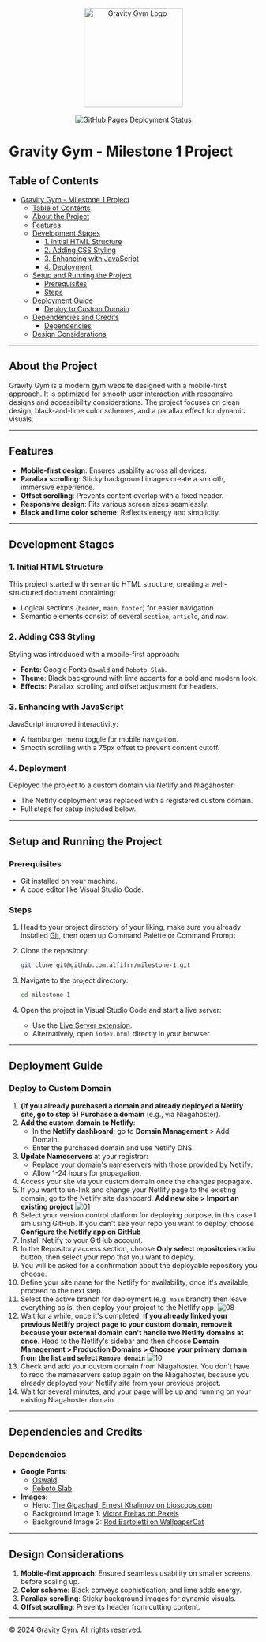 <div align="center">
   <img src="./src/images/logo_lg_white.png" alt="Gravity Gym Logo" width="200px">
</div>
<br />

<div align="center">
   <a href="https://github.com/alfifrr/milestone-1/actions/workflows/pages/pages-build-deployment">
      <img src="https://github.com/alfifrr/milestone-1/actions/workflows/pages/pages-build-deployment/badge.svg?branch=main" alt="GitHub Pages Deployment Status" style="display: inline-block;">
   </a>
</div>

# Gravity Gym - Milestone 1 Project

## Table of Contents

- [Gravity Gym - Milestone 1 Project](#gravity-gym---milestone-1-project)
  - [Table of Contents](#table-of-contents)
  - [About the Project](#about-the-project)
  - [Features](#features)
  - [Development Stages](#development-stages)
    - [1. Initial HTML Structure](#1-initial-html-structure)
    - [2. Adding CSS Styling](#2-adding-css-styling)
    - [3. Enhancing with JavaScript](#3-enhancing-with-javascript)
    - [4. Deployment](#4-deployment)
  - [Setup and Running the Project](#setup-and-running-the-project)
    - [Prerequisites](#prerequisites)
    - [Steps](#steps)
  - [Deployment Guide](#deployment-guide)
    - [Deploy to Custom Domain](#deploy-to-custom-domain)
  - [Dependencies and Credits](#dependencies-and-credits)
    - [Dependencies](#dependencies)
  - [Design Considerations](#design-considerations)

---

## About the Project

Gravity Gym is a modern gym website designed with a mobile-first approach. It is optimized for smooth user interaction with responsive designs and accessibility considerations. The project focuses on clean design, black-and-lime color schemes, and a parallax effect for dynamic visuals.

---

## Features

- **Mobile-first design**: Ensures usability across all devices.
- **Parallax scrolling**: Sticky background images create a smooth, immersive experience.
- **Offset scrolling**: Prevents content overlap with a fixed header.
- **Responsive design**: Fits various screen sizes seamlessly.
- **Black and lime color scheme**: Reflects energy and simplicity.

---

## Development Stages

### 1. Initial HTML Structure

This project started with semantic HTML structure, creating a well-structured document containing:

- Logical sections (`header`, `main`, `footer`) for easier navigation.
- Semantic elements consist of several `section`, `article`, and `nav`.

### 2. Adding CSS Styling

Styling was introduced with a mobile-first approach:

- **Fonts**: Google Fonts `Oswald` and `Roboto Slab`.
- **Theme**: Black background with lime accents for a bold and modern look.
- **Effects**: Parallax scrolling and offset adjustment for headers.

### 3. Enhancing with JavaScript

JavaScript improved interactivity:

- A hamburger menu toggle for mobile navigation.
- Smooth scrolling with a 75px offset to prevent content cutoff.

### 4. Deployment

Deployed the project to a custom domain via Netlify and Niagahoster:

- The Netlify deployment was replaced with a registered custom domain.
- Full steps for setup included below.

---

## Setup and Running the Project

### Prerequisites

- Git installed on your machine.
- A code editor like Visual Studio Code.

### Steps

1. Head to your project directory of your liking, make sure you already installed [Git](https://git-scm.com/), then open up Command Palette or Command Prompt
2. Clone the repository:

   ```bash
   git clone git@github.com:alfifrr/milestone-1.git
   ```

3. Navigate to the project directory:
   ```bash
   cd milestone-1
   ```
4. Open the project in Visual Studio Code and start a live server:
   - Use the [Live Server extension](https://marketplace.visualstudio.com/items?itemName=ritwickdey.LiveServer).
   - Alternatively, open `index.html` directly in your browser.

---

## Deployment Guide

### Deploy to Custom Domain

1. **(if you already purchased a domain and already deployed a Netlify site, go to step 5) Purchase a domain** (e.g., via Niagahoster).
2. **Add the custom domain to Netlify**:
   - In the **Netlify dashboard**, go to **Domain Management** > Add Domain.
   - Enter the purchased domain and use Netlify DNS.
3. **Update Nameservers** at your registrar:
   - Replace your domain's nameservers with those provided by Netlify.
   - Allow 1-24 hours for propagation.
4. Access your site via your custom domain once the changes propagate.
5. If you want to un-link and change your Netlify page to the existing domain, go to the Netlify site dashboard.
   **Add new site > Import an existing project**
   ![01](./src/img/readme/01-createapublicclonerepo.jpg)
6. Select your version control platform for deploying purpose, in this case I am using GitHub. If you can't see your repo you want to deploy, choose **Configure the Netlify app on GitHub**
7. Install Netlify to your GitHub account.
8. In the Repository access section, choose **Only select repositories** radio button, then select your repo that you want to deploy.
9. You will be asked for a confirmation about the deployable repository you choose.
10. Define your site name for the Netlify for availability, once it's available, proceed to the next step.
11. Select the active branch for deployment (e.g. `main` branch) then leave everything as is, then deploy your project to the Netlify app.
    ![08](./src/img/readme/08-setmainbranchthendeploy.jpg)
12. Wait for a while, once it's completed, **if you already linked your previous Netlify project page to your custom domain, remove it because your external domain can't handle two Netlify domains at once**. Head to the Netlify's sidebar and then choose **Domain Management > Production Domains > Choose your primary domain from the list and select `Remove domain`**
    ![10](./src/img/readme/10-removeprevious.jpg)
13. Check and add your custom domain from Niagahoster. You don't have to redo the nameservers setup again on the Niagahoster, because you already deployed your Netlify site from your previous project.
14. Wait for several minutes, and your page will be up and running on your existing Niagahoster domain.

---

## Dependencies and Credits

### Dependencies

- **Google Fonts**:
  - [Oswald](https://fonts.google.com/specimen/Oswald)
  - [Roboto Slab](https://fonts.google.com/specimen/Roboto+Slab)
- **Images**:
  - Hero: [The Gigachad, Ernest Khalimov on bioscops.com](https://bioscops.com/ernest-khalimov-height/)
  - Background Image 1: [Victor Freitas on Pexels](https://www.pexels.com/photo/2261479/)
  - Background Image 2: [Rod Bartoletti on WallpaperCat](https://wallpapercat.com)

---

## Design Considerations

1. **Mobile-first approach**: Ensured seamless usability on smaller screens before scaling up.
2. **Color scheme**: Black conveys sophistication, and lime adds energy.
3. **Parallax scrolling**: Sticky background images for dynamic visuals.
4. **Offset scrolling**: Prevents header from cutting content.

---

&copy; 2024 Gravity Gym. All rights reserved.

